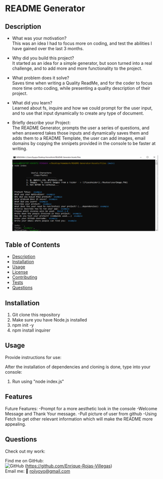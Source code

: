 # README Generator

## Description

- What was your motivation? <br>
  This was an idea I had to focus more on coding, and test the abilities I have gained over the last 3 months.

- Why did you build this project? <br>
  It started as an idea for a simple generator, but soon turned into a real challenge, and to add more and more functionality to the project.

- What problem does it solve? <br>
  Saves time when writing a Quality ReadMe, and for the coder to focus more time onto coding, while presenting a quality description of their project.

- What did you learn? <br>
  Learned about fs, inquire and how we could prompt for the user input, and to use that input dynamically to create any type of document.
  <br>
- Briefly describe your Project: <br>
  The README Generator, prompts the user a series of questions, and when answered takes those inputs and dynamically saves them and adds them to a README Template, the user can add images, email domains by copying the snnipets provided in the console to be faster at writing.

  ![Console look](./Assets/Files/images/console-prompt.PNG)

## Table of Contents

- [Description](#description)
- [Installation](#installation)
- [Usage](#usage)
- [License](#license)
- [Contributing](#contributing)
- [Tests](#tests)
- [Questions](#questions)

## Installation

1. Git clone this repository
2. Make sure you have Node.js installed
3. npm init -y
4. npm install inquirer

## Usage

Provide instructions for use:

After the installation of dependencies and cloning is done, type into your console:

1. Run using "node index.js"

## Features

Future Features:
-Prompt for a more aesthetic look in the console
-Welcome Message and Thank Your message.
-Pull picture of user from github
-Using Fetch to get other relevant information which will make the README more appealing.

## Questions

Check out my work:<br>

Find me on GitHub:<br>
![GitHub](https://img.shields.io/badge/GitHub-100000?style=for-the-badge&logo=github&logoColor=white) (https://github.com/Enrique-Rojas-Villegas) <br>
Email me: 📧 rojiyoyo@gmail.com

